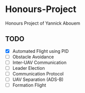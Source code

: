 # Honours-Project
Honours Project of Yannick Abouem

## TODO
- [x] Automated Flight using PID
- [ ] Obstacle Avoidance
- [ ] Inter-UAV Communication
- [ ] Leader Election
- [ ] Communication Protocol
- [ ] UAV Separation (ADS-B)
- [ ] Formation Flight
